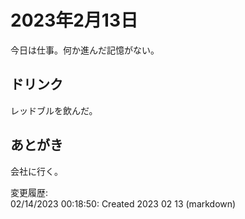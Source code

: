 # 2023年2月13日

今日は仕事。何か進んだ記憶がない。

## ドリンク

レッドブルを飲んだ。

## あとがき

会社に行く。

変更履歴:  
02/14/2023 00:18:50: Created 2023 02 13 (markdown)  

